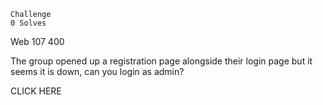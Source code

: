 
    Challenge
    0 Solves

Web 107
400

The group opened up a registration page alongside their login page but it 
seems it is down, can you login as admin?


CLICK HERE

